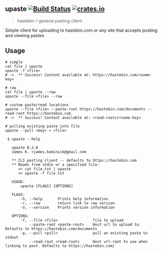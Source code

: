 ## upaste [![Build Status](https://travis-ci.org/jaemk/upaste.svg?branch=master)](https://travis-ci.org/jaemk/upaste) [![crates.io](https://img.shields.io/crates/v/upaste.svg)](https://crates.io/crates/upaste)
> hastebin / general pasting client

Simple client for uploading to hastebin.com or any site that accepts posting and viewing pastes


## Usage
```
# simple
cat file | upaste
upaste -f <file>
# ->  ** Success! Content available at: https://hastebin.com/<some-key>

# raw
cat file | upaste --raw
upaste --file <file> --raw

# custom paste/read locations
upaste --file <file> --paste-root https://hastebin.com/documents --read-root https://hastebin.com
# ->  ** Success! Content available at: <read-root>/<some-key>

# pulling existing paste into file
upaste --pull <key> > <file>
```

```
 $ upaste --help

   upaste 0.2.0
   James K. <james.kominick@gmail.com
   
   ** CLI pasting client -- defaults to https://hastebin.com
   ** Reads from stdin or a specified file:
      >> cat file.txt | upaste
      >> upaste -f file.txt
   
   USAGE:
       upaste [FLAGS] [OPTIONS]
   
   FLAGS:
       -h, --help       Prints help information
       -r, --raw        return link to raw version
       -V, --version    Prints version information
   
   OPTIONS:
       -f, --file <file>                file to upload
           --paste-root <paste-root>    Host url to upload to. Defaults to https://hastebin.com/documents
       -p, --pull <pull>                pull an existing paste to stdout
           --read-root <read-root>      Host url-root to use when linking to post. Defaults to https://hastebin.com/

```
